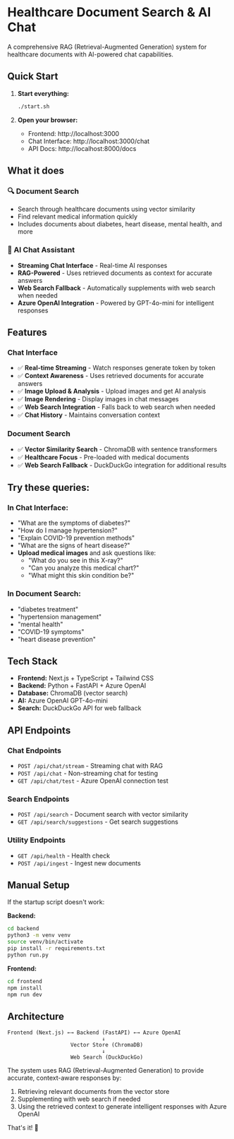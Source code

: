 # Healthcare Document Search & AI Chat

A comprehensive RAG (Retrieval-Augmented Generation) system for healthcare documents with AI-powered chat capabilities.

## Quick Start

1. **Start everything:**
   ```bash
   ./start.sh
   ```

2. **Open your browser:**
   - Frontend: http://localhost:3000
   - Chat Interface: http://localhost:3000/chat
   - API Docs: http://localhost:8000/docs

## What it does

### 🔍 Document Search
- Search through healthcare documents using vector similarity
- Find relevant medical information quickly
- Includes documents about diabetes, heart disease, mental health, and more

### 🤖 AI Chat Assistant
- **Streaming Chat Interface** - Real-time AI responses
- **RAG-Powered** - Uses retrieved documents as context for accurate answers
- **Web Search Fallback** - Automatically supplements with web search when needed
- **Azure OpenAI Integration** - Powered by GPT-4o-mini for intelligent responses

## Features

### Chat Interface
- ✅ **Real-time Streaming** - Watch responses generate token by token
- ✅ **Context Awareness** - Uses retrieved documents for accurate answers
- ✅ **Image Upload & Analysis** - Upload images and get AI analysis
- ✅ **Image Rendering** - Display images in chat messages
- ✅ **Web Search Integration** - Falls back to web search when needed
- ✅ **Chat History** - Maintains conversation context

### Document Search
- ✅ **Vector Similarity Search** - ChromaDB with sentence transformers
- ✅ **Healthcare Focus** - Pre-loaded with medical documents
- ✅ **Web Search Fallback** - DuckDuckGo integration for additional results

## Try these queries:

### In Chat Interface:
- "What are the symptoms of diabetes?"
- "How do I manage hypertension?"
- "Explain COVID-19 prevention methods"
- "What are the signs of heart disease?"
- **Upload medical images** and ask questions like:
  - "What do you see in this X-ray?"
  - "Can you analyze this medical chart?"
  - "What might this skin condition be?"

### In Document Search:
- "diabetes treatment"
- "hypertension management" 
- "mental health"
- "COVID-19 symptoms"
- "heart disease prevention"

## Tech Stack

- **Frontend:** Next.js + TypeScript + Tailwind CSS
- **Backend:** Python + FastAPI + Azure OpenAI
- **Database:** ChromaDB (vector search)
- **AI:** Azure OpenAI GPT-4o-mini
- **Search:** DuckDuckGo API for web fallback

## API Endpoints

### Chat Endpoints
- `POST /api/chat/stream` - Streaming chat with RAG
- `POST /api/chat` - Non-streaming chat for testing
- `GET /api/chat/test` - Azure OpenAI connection test

### Search Endpoints
- `POST /api/search` - Document search with vector similarity
- `GET /api/search/suggestions` - Get search suggestions

### Utility Endpoints
- `GET /api/health` - Health check
- `POST /api/ingest` - Ingest new documents

## Manual Setup

If the startup script doesn't work:

**Backend:**
```bash
cd backend
python3 -m venv venv
source venv/bin/activate
pip install -r requirements.txt
python run.py
```

**Frontend:**
```bash
cd frontend
npm install
npm run dev
```

## Architecture

```
Frontend (Next.js) ←→ Backend (FastAPI) ←→ Azure OpenAI
                              ↓
                    Vector Store (ChromaDB)
                              ↓
                    Web Search (DuckDuckGo)
```

The system uses RAG (Retrieval-Augmented Generation) to provide accurate, context-aware responses by:
1. Retrieving relevant documents from the vector store
2. Supplementing with web search if needed
3. Using the retrieved context to generate intelligent responses with Azure OpenAI

That's it! 🚀